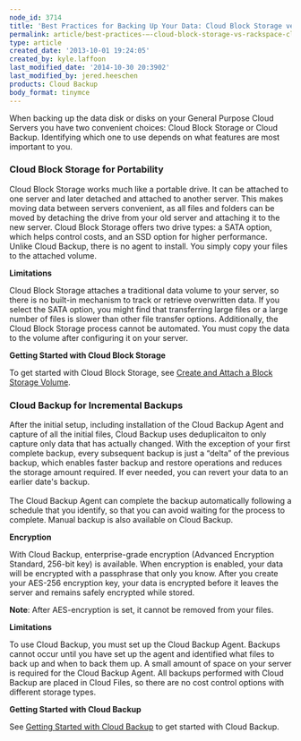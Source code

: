 ```yaml
---
node_id: 3714
title: 'Best Practices for Backing Up Your Data: Cloud Block Storage versus Cloud Backup'
permalink: article/best-practices-–-cloud-block-storage-vs-rackspace-cloud-backup
type: article
created_date: '2013-10-01 19:24:05'
created_by: kyle.laffoon
last_modified_date: '2014-10-30 20:3902'
last_modified_by: jered.heeschen
products: Cloud Backup
body_format: tinymce
---
```


When backing up the data disk or disks on your General Purpose Cloud
Servers you have two convenient choices: Cloud Block Storage or Cloud
Backup. Identifying which one to use depends on what features are most
important to you.

### Cloud Block Storage for Portability

Cloud Block Storage works much like a portable drive. It can be attached
to one server and later detached and attached to another server. This
makes moving data between servers convenient, as all files and folders
can be moved by detaching the drive from your old server and attaching
it to the new server. Cloud Block Storage offers two drive types: a SATA
option, which helps control costs, and an SSD option for higher
performance. Unlike Cloud Backup, there is no agent to install. You
simply copy your files to the attached volume.

**Limitations**

Cloud Block Storage attaches a traditional data volume to your server,
so there is no built-in mechanism to track or retrieve overwritten data.
If you select the SATA option, you might find that transferring large
files or a large number of files is slower than other file transfer
options. Additionally, the Cloud Block Storage process cannot be
automated. You must copy the data to the volume after configuring it on
your server.

**Getting Started with Cloud Block Storage**

To get started with Cloud Block Storage, see [Create and Attach a Block
Storage
Volume](http://www.rackspace.com/knowledge_center/article/create-and-attach-a-cloud-block-storage-volume).

### Cloud Backup for Incremental Backups

After the initial setup, including installation of the Cloud Backup
Agent and capture of all the initial files, Cloud Backup uses
deduplicaiton to only capture only data that has actually changed. With
the exception of your first complete backup, every subsequent backup is
just a &ldquo;delta&rdquo; of the previous backup, which enables faster backup and
restore operations and reduces the storage amount required. If ever
needed, you can revert your data to an earlier date's backup.\
 \
 The Cloud Backup Agent can complete the backup automatically following
a schedule that you identify, so that you can avoid waiting for the
process to complete. Manual backup is also available on Cloud Backup.

**Encryption**

With Cloud Backup, enterprise-grade encryption (Advanced Encryption
Standard, 256-bit key) is available. When encryption is enabled, your
data will be encrypted with a passphrase that only you know. After you
create your AES-256 encryption key, your data is encrypted before it
leaves the server and remains safely encrypted while stored.

**Note**: After AES-encryption is set, it cannot be removed from your
files.

**Limitations**

To use Cloud Backup, you must set up the Cloud Backup Agent. Backups
cannot occur until you have set up the agent and identified what files
to back up and when to back them up. A small amount of space on your
server is required for the Cloud Backup Agent. All backups performed
with Cloud Backup are placed in Cloud Files, so there are no cost
control options with different storage types.

**Getting Started with Cloud Backup**

See [Getting Started with Cloud
Backup](http://www.rackspace.com/knowledge_center/getting-started/cloud-backup)
to get started with Cloud Backup.

